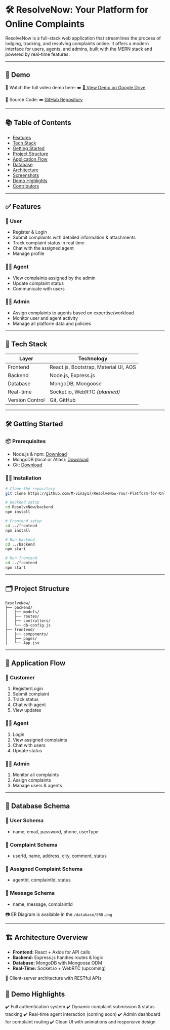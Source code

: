 
# 🛠️ **ResolveNow: Your Platform for Online Complaints**

ResolveNow is a full-stack web application that streamlines the process of lodging, tracking, and resolving complaints online. It offers a modern interface for users, agents, and admins, built with the MERN stack and powered by real-time features.

---

## 🚀 **Demo**

🎥 Watch the full video demo here:
➡️ [📂 View Demo on Google Drive](https://drive.google.com/drive/folders/13SH_oDOliIAMh1On58mvhGvEV1DbEtfj)

🔗 Source Code:
➡️ [GitHub Repository](https://github.com/M-vinay17/ResolveNow-Your-Platform-for-Online-Complaints)

---

## 📚 **Table of Contents**

* [Features](#features)
* [Tech Stack](#tech-stack)
* [Getting Started](#getting-started)
* [Project Structure](#project-structure)
* [Application Flow](#application-flow)
* [Database](#database)
* [Architecture](#architecture)
* [Screenshots](#screenshots)
* [Demo Highlights](#demo-highlights)
* [Contributors](#contributors)

---

## ✅ **Features**

### 👤 User

* Register & Login
* Submit complaints with detailed information & attachments
* Track complaint status in real time
* Chat with the assigned agent
* Manage profile

### 🧑‍💼 Agent

* View complaints assigned by the admin
* Update complaint status
* Communicate with users

### 👨‍💼 Admin

* Assign complaints to agents based on expertise/workload
* Monitor user and agent activity
* Manage all platform data and policies

---

## 🧰 **Tech Stack**

| Layer           | Technology                            |
| --------------- | ------------------------------------- |
| Frontend        | React.js, Bootstrap, Material UI, AOS |
| Backend         | Node.js, Express.js                   |
| Database        | MongoDB, Mongoose                     |
| Real-time       | Socket.io, WebRTC *(planned)*         |
| Version Control | Git, GitHub                           |

---

## 🛠️ **Getting Started**

### 📦 Prerequisites

* Node.js & npm: [Download](https://nodejs.org/en/download)
* MongoDB (local or Atlas): [Download](https://www.mongodb.com/try/download/community)
* Git: [Download](https://git-scm.com/downloads)

### 🧑‍💻 Installation

```bash
# Clone the repository
git clone https://github.com/M-vinay17/ResolveNow-Your-Platform-for-Online-Complaints

# Backend setup
cd ResolveNow/backend
npm install

# Frontend setup
cd ../frontend
npm install

# Run backend
cd ../backend
npm start

# Run frontend
cd ../frontend
npm start
```

---

## 🗂️ **Project Structure**

```
ResolveNow/
├── backend/
│   ├── models/
│   ├── routes/
│   ├── controllers/
│   └── db-config.js
├── frontend/
│   ├── components/
│   ├── pages/
│   └── App.jsx
```

---

## 🔄 **Application Flow**

### 👥 Customer

1. Register/Login
2. Submit complaint
3. Track status
4. Chat with agent
5. View updates

### 🧑‍💼 Agent

1. Login
2. View assigned complaints
3. Chat with users
4. Update status

### 👨‍💼 Admin

1. Monitor all complaints
2. Assign complaints
3. Manage users & agents

---

## 🧾 **Database Schema**

### 🧍 User Schema

* name, email, password, phone, userType

### 📮 Complaint Schema

* userId, name, address, city, comment, status

### 📌 Assigned Complaint Schema

* agentId, complaintId, status

### 💬 Message Schema

* name, message, complaintId

📷 ER Diagram is available in the `/database/ERD.png`

---

## 🏗️ **Architecture Overview**

* **Frontend:** React + Axios for API calls
* **Backend:** Express.js handles routes & logic
* **Database:** MongoDB with Mongoose ODM
* **Real-Time:** Socket.io + WebRTC (upcoming)

📶 Client-server architecture with RESTful APIs





## 🎯 **Demo Highlights**

✔️ Full authentication system
✔️ Dynamic complaint submission & status tracking
✔️ Real-time agent interaction (coming soon)
✔️ Admin dashboard for complaint routing
✔️ Clean UI with animations and responsive design









